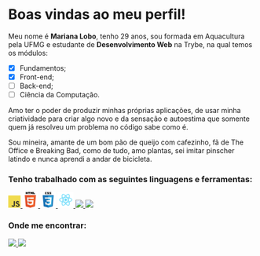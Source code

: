 # Boas vindas ao meu perfil!

Meu nome é <strong>Mariana Lobo</strong>, tenho 29 anos, sou formada em Aquacultura pela UFMG e estudante de <strong>Desenvolvimento Web</strong> na Trybe, na qual temos os módulos:

- [x] Fundamentos;
- [x] Front-end;
- [ ] Back-end;
- [ ] Ciência da Computação.

Amo ter o poder de produzir minhas próprias aplicações, de usar minha criatividade para criar algo novo e da sensação e autoestima que somente quem já resolveu um problema no código sabe como é.

Sou mineira, amante de um bom pão de queijo com cafezinho, fã de The Office e Breaking Bad, como de tudo, amo plantas, sei imitar pinscher latindo e nunca aprendi a andar de bicicleta.

### Tenho trabalhado com as seguintes linguagens e ferramentas:

<a href="https://www.google.com/search?channel=fs&client=ubuntu&q=javascript" alt="JavaScript">
  <img height="25" src="https://raw.githubusercontent.com/github/explore/80688e429a7d4ef2fca1e82350fe8e3517d3494d/topics/javascript/javascript.png" />
</a>

<a href="https://www.devmedia.com.br/o-que-e-o-html5/25820" alt="HTML5">
  <img height="32" src="https://raw.githubusercontent.com/github/explore/80688e429a7d4ef2fca1e82350fe8e3517d3494d/topics/html/html.png" />
</a>

<a href="https://www.google.com/search?channel=fs&client=ubuntu&q=css+3" alt="CSS">
  <img height="32" src="https://raw.githubusercontent.com/github/explore/80688e429a7d4ef2fca1e82350fe8e3517d3494d/topics/css/css.png" />
</a>

<a href="https://pt-br.reactjs.org/" alt="React">
  <img height="32" src="https://raw.githubusercontent.com/github/explore/80688e429a7d4ef2fca1e82350fe8e3517d3494d/topics/react/react.png" />
</a>

<a href="https://jestjs.io/pt-BR/" alt="Jest">
  <img height="25" src="https://camo.githubusercontent.com/fd37a0ed465d6e14411705324a0d21739377f54ab6d0ae146c68fca8777e16c7/68747470733a2f2f63646e2e6a7364656c6976722e6e65742f67682f64657669636f6e732f64657669636f6e2f69636f6e732f6a6573742f6a6573742d706c61696e2e737667" />
</a>

<a href="https://slack.com/intl/pt-br/media-kit" alt="Slack">
  <img height="25" src="https://camo.githubusercontent.com/c3fc2502421ea45b46698a4db62f25d0ef49c765f197b1a8fd00eaed5548b1db/68747470733a2f2f63646e2e6a7364656c6976722e6e65742f67682f64657669636f6e732f64657669636f6e2f69636f6e732f736c61636b2f736c61636b2d6f726967696e616c2e737667" />
</a>

### Onde me encontrar:

<a href="https://www.linkedin.com/in/mariana-lobo-dev/" alt="Linkedin">
  <img src="https://img.shields.io/badge/-Linkedin-0e76a8?style=flat-square&logo=Linkedin&logoColor=white&link=https://www.linkedin.com/in/mariana-lobo-dev/" />
</a>

<a href="mailto:mlobosilva93@gmail.com" alt="Gmail">
  <img src="https://img.shields.io/badge/-Gmail-FF0000?style=flat-square&labelColor=FF0000&logo=gmail&logoColor=white&link=mailto:mlobosilva93@gmail.com" />
</a>
